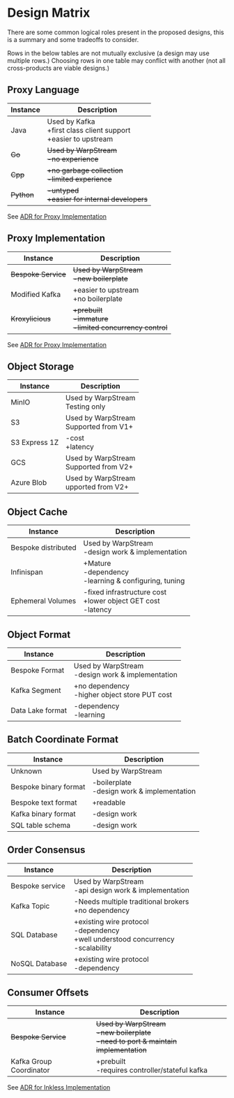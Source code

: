 
# Design Matrix

There are some common logical roles present in the proposed designs, this is a summary and some tradeoffs to consider.

Rows in the below tables are not mutually exclusive (a design may use multiple rows.)
Choosing rows in one table may conflict with another (not all cross-products are viable designs.)

## Proxy Language

| Instance   | Description                                                             |
|------------|-------------------------------------------------------------------------|
| Java       | Used by Kafka<br/> +first class client support<br/> +easier to upstream |
| ~~Go~~     | ~~Used by WarpStream<br/> -no experience~~                              |
| ~~Cpp~~    | ~~+no garbage collection<br/> -limited experience~~                     |
| ~~Python~~ | ~~-untyped<br/> +easier for internal developers~~                       |

See [ADR for Proxy Implementation](ADR-InklessImplementation.md)

## Proxy Implementation

| Instance            | Description                                                    |
|---------------------|----------------------------------------------------------------|
| ~~Bespoke Service~~ | ~~Used by WarpStream<br/>-new boilerplate~~                    |
| Modified Kafka      | +easier to upstream<br/> +no boilerplate                       |
| ~~Kroxylicious~~    | ~~+prebuilt<br/> -immature<br/> -limited concurrency control~~ |

See [ADR for Proxy Implementation](ADR-InklessImplementation.md)

## Object Storage

| Instance      | Description                               |
|---------------|-------------------------------------------|
| MinIO         | Used by WarpStream<br/>Testing only       |
| S3            | Used by WarpStream<br/>Supported from V1+ |
| S3 Express 1Z | -cost<br/>+latency                        |
| GCS           | Used by WarpStream<br/>Supported from V2+ |
| Azure Blob    | Used by WarpStream<br/>upported from V2+  |

## Object Cache

| Instance            | Description                                                          |
|---------------------|----------------------------------------------------------------------|
| Bespoke distributed | Used by WarpStream<br/> -design work & implementation                |
| Infinispan          | +Mature<br/> -dependency<br/>-learning & configuring, tuning         | 
| Ephemeral Volumes   | -fixed infrastructure cost<br/> +lower object GET cost<br/> -latency | 

## Object Format

| Instance         | Description                                           |
|------------------|-------------------------------------------------------|
| Bespoke Format   | Used by WarpStream<br/> -design work & implementation |
| Kafka Segment    | +no dependency<br/> -higher object store PUT cost     | 
| Data Lake format | -dependency<br/>-learning                             | 

## Batch Coordinate Format
| Instance              | Description                                     |
|-----------------------|-------------------------------------------------|
| Unknown               | Used by WarpStream                              |
| Bespoke binary format | -boilerplate<br/> -design work & implementation |
| Bespoke text format   | +readable                                       |
| Kafka binary format   | -design work                                    |
| SQL table schema      | -design work                                    |

## Order Consensus

| Instance        | Description                                                                                  |
|-----------------|----------------------------------------------------------------------------------------------|
| Bespoke service | Used by WarpStream<br/> -api design work & implementation<br/>                               |
| Kafka Topic     | -Needs multiple traditional brokers<br/> +no dependency                                      |
| SQL Database    | +existing wire protocol<br/> -dependency<br/> +well understood concurrency<br/> -scalability |
| NoSQL Database  | +existing wire protocol<br/> -dependency                                                     |

## Consumer Offsets

| Instance                | Description                                                                              |
|-------------------------|------------------------------------------------------------------------------------------|
| ~~Bespoke Service~~     | ~~Used by WarpStream<br/>-new boilerplate<br/> -need to port & maintain implementation~~ |
| Kafka Group Coordinator | +prebuilt<br/> -requires controller/stateful kafka                                       |

See [ADR for Inkless Implementation](ADR-InklessImplementation.md)
